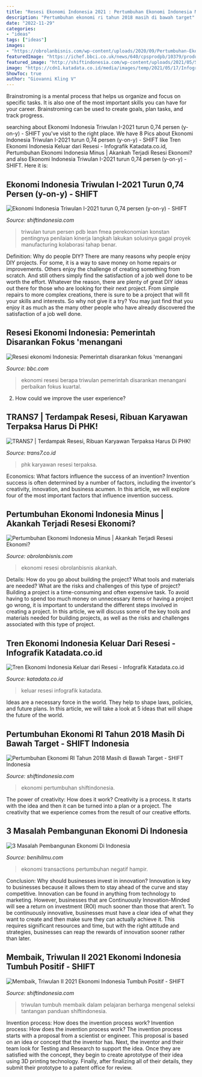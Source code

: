 ```yaml
---
title: "Resesi Ekonomi Indonesia 2021 : Pertumbuhan Ekonomi Indonesia Minus"
description: "Pertumbuhan ekonomi ri tahun 2018 masih di bawah target"
date: "2022-11-29"
categories:
- "ideas"
tags: ["ideas"]
images:
- "https://obrolanbisnis.com/wp-content/uploads/2020/09/Pertumbuhan-Ekonomi-Indonesia-Minus-Akankah-Terjadi-Resesi-Ekonomi.jpg"
featuredImage: "https://ichef.bbci.co.uk/news/640/cpsprodpb/10379/production/_114552466_srimul.jpg"
featured_image: "http://shiftindonesia.com/wp-content/uploads/2021/05/Screen-Shot-2021-05-21-at-12.12.26-e1621573845331.png"
image: "https://cdn1.katadata.co.id/media/images/temp/2021/05/17/Infografik_Tren_ekonomi_indonesia_keluar_dari_resesi-2021_05_17-18_44_19_92001c4718ef12d79950c41ba3e683f1.jpg"
ShowToc: true
author: "Giovanni Kling V"
---
```



Brainstroming is a mental process that helps us organize and focus on specific tasks. It is also one of the most important skills you can have for your career. Brainstroming can be used to create goals, plan tasks, and track progress.

	

		
searching about Ekonomi Indonesia Triwulan I-2021 turun 0,74 persen (y-on-y) - SHIFT you've visit to the right place. We have 8 Pics about Ekonomi Indonesia Triwulan I-2021 turun 0,74 persen (y-on-y) - SHIFT like Tren Ekonomi Indonesia Keluar dari Resesi - Infografik Katadata.co.id, Pertumbuhan Ekonomi Indonesia Minus | Akankah Terjadi Resesi Ekonomi? and also Ekonomi Indonesia Triwulan I-2021 turun 0,74 persen (y-on-y) - SHIFT. Here it is:
		
    
## Ekonomi Indonesia Triwulan I-2021 Turun 0,74 Persen (y-on-y) - SHIFT

<img loading=lazy src="http://shiftindonesia.com/wp-content/uploads/2021/05/Screen-Shot-2021-05-21-at-12.12.26-e1621573845331.png" onerror="this.onerror=null;this.src='https://tse1.mm.bing.net/th?id=OIP.kl2DfiRVjEVp_4FS2E2uHwHaGv&amp;pid=15.1';" alt="Ekonomi Indonesia Triwulan I-2021 turun 0,74 persen (y-on-y) - SHIFT">

_Source: shiftindonesia.com_

>triwulan turun persen pdb lean fmea perekonomian konstan pentingnya penilaian kinerja langkah lakukan solusinya gagal proyek manufacturing kolaborasi tahap benar. 

	

Definition: Why do people DIY?
There are many reasons why people enjoy DIY projects. For some, it is a way to save money on home repairs or improvements. Others enjoy the challenge of creating something from scratch. And still others simply find the satisfaction of a job well done to be worth the effort.
Whatever the reason, there are plenty of great DIY ideas out there for those who are looking for their next project. From simple repairs to more complex creations, there is sure to be a project that will fit your skills and interests. So why not give it a try? You may just find that you enjoy it as much as the many other people who have already discovered the satisfaction of a job well done.

    
## Resesi Ekonomi Indonesia: Pemerintah Disarankan Fokus &#039;menangani

<img loading=lazy src="https://ichef.bbci.co.uk/news/640/cpsprodpb/10379/production/_114552466_srimul.jpg" onerror="this.onerror=null;this.src='https://tse1.mm.bing.net/th?id=OIP.o-5n41UIR4xwRwV8v3eyLAHaEK&amp;pid=15.1';" alt="Resesi ekonomi Indonesia: Pemerintah disarankan fokus &#039;menangani">

_Source: bbc.com_

>ekonomi resesi berapa triwulan pemerintah disarankan menangani perbaikan fokus kuartal. 

	

2. How could we improve the user experience?

    
## TRANS7 | Terdampak Resesi, Ribuan Karyawan Terpaksa Harus Di PHK!

<img loading=lazy src="https://www.trans7.co.id/images/7update/Terdampak_Resesi,_Ribuan_Karyawan_Terpaksa_Harus_di_PHK!_1605496798.jpeg" onerror="this.onerror=null;this.src='https://tse2.mm.bing.net/th?id=OIP.U4v7cufk3J1MOjzjDAd1WgHaE8&amp;pid=15.1';" alt="TRANS7 | Terdampak Resesi, Ribuan Karyawan Terpaksa Harus Di PHK!">

_Source: trans7.co.id_

>phk karyawan resesi terpaksa. 

	

Economics: What factors influence the success of an invention?
Invention success is often determined by a number of factors, including the inventor's creativity, innovation, and business acumen. In this article, we will explore four of the most important factors that influence invention success.

    
## Pertumbuhan Ekonomi Indonesia Minus | Akankah Terjadi Resesi Ekonomi?

<img loading=lazy src="https://obrolanbisnis.com/wp-content/uploads/2020/09/Pertumbuhan-Ekonomi-Indonesia-Minus-Akankah-Terjadi-Resesi-Ekonomi.jpg" onerror="this.onerror=null;this.src='https://tse1.mm.bing.net/th?id=OIP.s0lBMlkD-KbmJ-ch-MpBTgHaEK&amp;pid=15.1';" alt="Pertumbuhan Ekonomi Indonesia Minus | Akankah Terjadi Resesi Ekonomi?">

_Source: obrolanbisnis.com_

>ekonomi resesi obrolanbisnis akankah. 

	

Details: How do you go about building the project? What tools and materials are needed? What are the risks and challenges of this type of project?
Building a project is a time-consuming and often expensive task. To avoid having to spend too much money on unnecessary items or having a project go wrong, it is important to understand the different steps involved in creating a project. In this article, we will discuss some of the key tools and materials needed for building projects, as well as the risks and challenges associated with this type of project.

    
## Tren Ekonomi Indonesia Keluar Dari Resesi - Infografik Katadata.co.id

<img loading=lazy src="https://cdn1.katadata.co.id/media/images/temp/2021/05/17/Infografik_Tren_ekonomi_indonesia_keluar_dari_resesi-2021_05_17-18_44_19_92001c4718ef12d79950c41ba3e683f1.jpg" onerror="this.onerror=null;this.src='https://tse3.mm.bing.net/th?id=OIP.TxH4j-266Jm9HlrhliNIWgHaNJ&amp;pid=15.1';" alt="Tren Ekonomi Indonesia Keluar dari Resesi - Infografik Katadata.co.id">

_Source: katadata.co.id_

>keluar resesi infografik katadata. 

	

Ideas are a necessary force in the world. They help to shape laws, policies, and future plans. In this article, we will take a look at 5 ideas that will shape the future of the world.

    
## Pertumbuhan Ekonomi RI Tahun 2018 Masih Di Bawah Target - SHIFT Indonesia

<img loading=lazy src="http://shiftindonesia.com/wp-content/uploads/2019/02/Capture.jpg" onerror="this.onerror=null;this.src='https://tse3.mm.bing.net/th?id=OIP.VSCtdzM12T9tjjciyO4exgHaJn&amp;pid=15.1';" alt="Pertumbuhan Ekonomi RI Tahun 2018 Masih di Bawah Target - SHIFT Indonesia">

_Source: shiftindonesia.com_

>ekonomi pertumbuhan shiftindonesia. 

	

The power of creativity: How does it work?
Creativity is a process. It starts with the idea and then it can be turned into a plan or a project. The creativity that we experience comes from the result of our creative efforts.

    
## 3 Masalah Pembangunan Ekonomi Di Indonesia

<img loading=lazy src="https://www.akseleran.co.id/blog/wp-content/uploads/2020/07/Pembangunan-Ekonomi.jpg" onerror="this.onerror=null;this.src='https://tse3.mm.bing.net/th?id=OIP.98uMwdFXFaa4HnaQ8hctDwHaEK&amp;pid=15.1';" alt="3 Masalah Pembangunan Ekonomi Di Indonesia">

_Source: benihilmu.com_

>ekonomi transactions pertumbuhan negatif hampir. 

	

Conclusion: Why should businesses invest in innovation?
Innovation is key to businesses because it allows them to stay ahead of the curve and stay competitive. Innovation can be found in anything from technology to marketing. However, businesses that are Continuously Innovation-Minded will see a return on investment (ROI) much sooner than those that aren’t. To be continuously innovative, businesses must have a clear idea of what they want to create and then make sure they can actually achieve it. This requires significant resources and time, but with the right attitude and strategies, businesses can reap the rewards of innovation sooner rather than later.

    
## Membaik, Triwulan II 2021 Ekonomi Indonesia Tumbuh Positif - SHIFT

<img loading=lazy src="http://shiftindonesia.com/wp-content/uploads/2021/08/Screen-Shot-2021-08-06-at-17.17.50-e1628245856750.png" onerror="this.onerror=null;this.src='https://tse1.mm.bing.net/th?id=OIP.GN3cF3tOlNDDpSbq6mtlwQHaFO&amp;pid=15.1';" alt="Membaik, Triwulan II 2021 Ekonomi Indonesia Tumbuh Positif - SHIFT">

_Source: shiftindonesia.com_

>triwulan tumbuh membaik dalam pelajaran berharga mengenal seleksi tantangan panduan shiftindonesia. 

	

Invention process: How does the invention process work?
Invention process: How does the invention process work?
The invention process starts with a proposal from a scientist or engineer. This proposal is based on an idea or concept that the inventor has. Next, the inventor and their team look for Testing and Research to support the idea. Once they are satisfied with the concept, they begin to create aprototype of their idea using 3D printing technology. Finally, after finalizing all of their details, they submit their prototype to a patent office for review.

